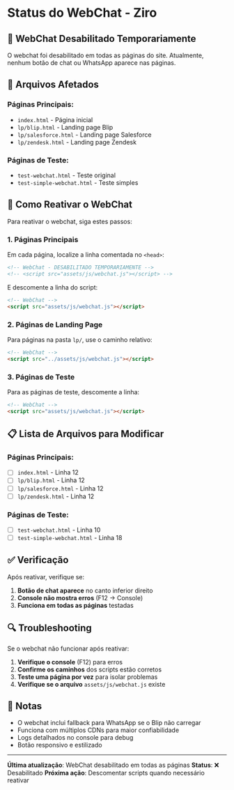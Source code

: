 # Status do WebChat - Ziro

## 🚫 WebChat Desabilitado Temporariamente

O webchat foi desabilitado em todas as páginas do site. Atualmente, nenhum botão de chat ou WhatsApp aparece nas páginas.

## 📁 Arquivos Afetados

### Páginas Principais:
- `index.html` - Página inicial
- `lp/blip.html` - Landing page Blip
- `lp/salesforce.html` - Landing page Salesforce
- `lp/zendesk.html` - Landing page Zendesk

### Páginas de Teste:
- `test-webchat.html` - Teste original
- `test-simple-webchat.html` - Teste simples

## 🔧 Como Reativar o WebChat

Para reativar o webchat, siga estes passos:

### 1. Páginas Principais
Em cada página, localize a linha comentada no `<head>`:

```html
<!-- WebChat - DESABILITADO TEMPORARIAMENTE -->
<!-- <script src="assets/js/webchat.js"></script> -->
```

E descomente a linha do script:

```html
<!-- WebChat -->
<script src="assets/js/webchat.js"></script>
```

### 2. Páginas de Landing Page
Para páginas na pasta `lp/`, use o caminho relativo:

```html
<!-- WebChat -->
<script src="../assets/js/webchat.js"></script>
```

### 3. Páginas de Teste
Para as páginas de teste, descomente a linha:

```html
<!-- WebChat -->
<script src="assets/js/webchat.js"></script>
```

## 📋 Lista de Arquivos para Modificar

### Páginas Principais:
- [ ] `index.html` - Linha 12
- [ ] `lp/blip.html` - Linha 12
- [ ] `lp/salesforce.html` - Linha 12
- [ ] `lp/zendesk.html` - Linha 12

### Páginas de Teste:
- [ ] `test-webchat.html` - Linha 10
- [ ] `test-simple-webchat.html` - Linha 18

## ✅ Verificação

Após reativar, verifique se:

1. **Botão de chat aparece** no canto inferior direito
2. **Console não mostra erros** (F12 → Console)
3. **Funciona em todas as páginas** testadas

## 🔍 Troubleshooting

Se o webchat não funcionar após reativar:

1. **Verifique o console** (F12) para erros
2. **Confirme os caminhos** dos scripts estão corretos
3. **Teste uma página por vez** para isolar problemas
4. **Verifique se o arquivo** `assets/js/webchat.js` existe

## 📝 Notas

- O webchat inclui fallback para WhatsApp se o Blip não carregar
- Funciona com múltiplos CDNs para maior confiabilidade
- Logs detalhados no console para debug
- Botão responsivo e estilizado

---

**Última atualização**: WebChat desabilitado em todas as páginas
**Status**: ❌ Desabilitado
**Próxima ação**: Descomentar scripts quando necessário reativar 